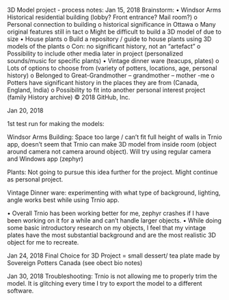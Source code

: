 3D Model project - process notes:
Jan 15, 2018
Brainstorm:
•	Windsor Arms Historical residential building (lobby? Front entrance? Mail room?)
    o	Personal connection to building
    o	historical significance in Ottawa
    o	Many original features still in tact
    o	Might be difficult to build a 3D model of due to size 
•	House plants
    o	Build a repository / guide to house plants using 3D models of the plants
    o	Con: no significant history, not an “artefact” 
    o	Possibility to include other media later in project (personalized sounds/music for specific plants)
•	Vintage dinner ware (teacups, plates)
    o	Lots of options to choose from (variety of potters, locations, age, personal history)
    o	Belonged to Great-Grandmother – grandmother – mother -me
    o	Potters have significant history in the places they are from (Canada, England, India) 
    o	Possibility to fit into another personal interest project (family History archive) 
© 2018 GitHub, Inc.

Jan 20, 2018

1st test run for making the models:

Windsor Arms Building: Space too large / can’t fit full height of walls in Trnio app, doesn’t seem that Trnio can make 3D model from inside
room (object around camera not camera around object). Will try using regular camera and Windows app (zephyr)

Plants: Not going to pursue this idea further for the project. Might continue as personal project.

Vintage Dinner ware: experimenting with what type of background, lighting, angle works best while using Trnio app.


•	Overall Trnio has been working better for me, zephyr crashes if I have been working on it for a while and can’t handle larger objects.
•	While doing some basic introductory research on my objects, I feel that my vintage plates have the most substantial background and are the most realistic 3D object for me to recreate.

Jan 24, 2018
Final Choice for 3D Project = small dessert/ tea plate made by Sovereign Potters Canada
 (see obect bio notes)
 
 Jan 30, 2018
Troubleshooting:
Trnio is not allowing me to properly trim the model. It is glitching every time I try to export the model to a different software.


